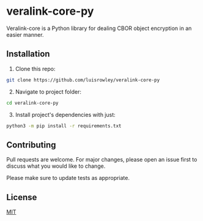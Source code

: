 # veralink-core-py

Veralink-core is a Python library for dealing CBOR object encryption in an easier manner.

## Installation
1) Clone this repo:
```bash
git clone https://github.com/luisrowley/veralink-core-py
```
2) Navigate to project folder:
```bash
cd veralink-core-py
```
3) Install project's dependencies with just:
```bash
python3 -m pip install -r requirements.txt
```


## Contributing
Pull requests are welcome. For major changes, please open an issue first to discuss what you would like to change.

Please make sure to update tests as appropriate.

## License
[MIT](https://choosealicense.com/licenses/mit/)
